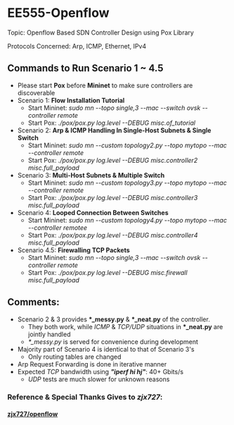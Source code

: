 # EE555-Openflow
  
  Topic: Openflow Based SDN Controller Design using Pox Library
  
  Protocols Concerned: Arp, ICMP, Ethernet, IPv4

## Commands to Run Scenario 1 ~ 4.5
  - Please start **Pox** before **Mininet** to make sure controllers are discoverable
  - Scenario 1: **Flow Installation Tutorial**
    - Start Mininet: *sudo mn --topo single,3 --mac --switch ovsk --controller remote*
    - Start Pox: *./pox/pox.py log.level --DEBUG misc.of_tutorial*
  - Scenario 2: **Arp & ICMP Handling In Single-Host Subnets & Single Switch**
    - Start Mininet: *sudo mn --custom topology2.py --topo mytopo --mac --controller remote*
    - Start Pox: *./pox/pox.py log.level --DEBUG misc.controller2 misc.full_payload*
  - Scenario 3: **Multi-Host Subnets & Multiple Switch**
    - Start Mininet: *sudo mn --custom topology3.py --topo mytopo --mac --controller remote*
    - Start Pox: *./pox/pox.py log.level --DEBUG misc.controller3 misc.full_payload*
  - Scenario 4: **Looped Connection Between Switches**
    - Start Mininet: *sudo mn --custom topology4.py --topo mytopo --mac --controller remotee*
    - Start Pox: *./pox/pox.py log.level --DEBUG misc.controller4 misc.full_payload*
  - Scenario 4.5: **Firewalling TCP Packets**
    - Start Mininet: *sudo mn --topo single,3 --mac --switch ovsk --controller remote*
    - Start Pox: *./pox/pox.py log.level --DEBUG misc.firewall misc.full_payload*

## Comments:
  - Scenario 2 & 3 provides **\*_messy.py** & **\*_neat.py** of the controller.
    - They both work, while *ICMP* & *TCP/UDP* situations in **\*_neat.py** are jointly handled
    - *\*_messy.py* is served for convenience during development 
  - Majority part of Scenario 4 is identical to that of Scenario 3's
    - Only routing tables are changed
  - Arp Request Forwarding is done in iterative manner
  - Expected *TCP* bandwidth using ***"iperf hi hj"***: 40+ Gbits/s
    - *UDP* tests are much slower for unknown reasons

### Reference & Special Thanks Gives to ***zjx727***:

#### [zjx727/openflow](https://github.com/zjx727/openflow)
